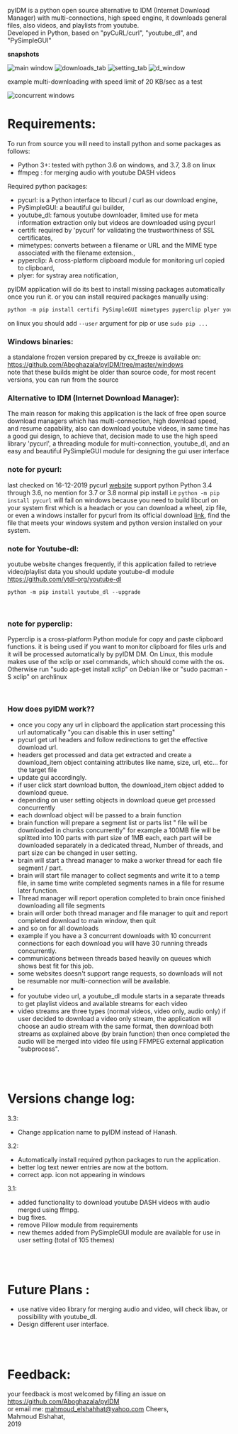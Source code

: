 pyIDM is a python open source alternative to IDM (Internet Download Manager) 
with multi-connections, high speed engine, 
it downloads general files, also videos, and playlists from youtube. <br>
Developed in Python, based on "pyCuRL/curl", "youtube_dl", and "PySimpleGUI"



**snapshots**

![main window](https://github.com/Aboghazala/pyIDM/blob/master/screenshots/main_reds.png)
![downloads_tab](https://github.com/Aboghazala/pyIDM/blob/master/screenshots/downloads_reds.PNG)
![setting_tab](https://github.com/Aboghazala/pyIDM/blob/master/screenshots/setting_reds.PNG)
![d_window](https://github.com/Aboghazala/pyIDM/blob/master/screenshots/dwindow.PNG)

example multi-downloading with speed limit of 20 KB/sec as a test

![concurrent windows](https://github.com/Aboghazala/pyIDM/blob/master/screenshots/multi-1.png)


# Requirements:
To run from source you will need to install python and some packages as follows:
- Python 3+: tested with python 3.6 on windows, and 3.7, 3.8 on linux
- ffmpeg : for merging audio with youtube DASH videos

Required python packages: 
- pycurl: is a Python interface to libcurl / curl as our download engine,
- PySimpleGUI: a beautiful gui builder, 
- youtube_dl: famous youtube downloader, limited use for meta information extraction only but videos are downloaded using pycurl 
- certifi: required by 'pycurl' for validating the trustworthiness of SSL certificates,
- mimetypes: converts between a filename or URL and the MIME type associated with the filename extension.,
- pyperclip: A cross-platform clipboard module for monitoring url copied to clipboard,
- plyer: for systray area notification,


pyIDM application will do its best to install missing packages automatically once you run it. or you can install required packages manually using:
```python
python -m pip install certifi PySimpleGUI mimetypes pyperclip plyer youtube_dl pycurl
```
on linux you should add `--user` argument for pip or use `sudo pip ...`

### Windows binaries: <br>
a standalone frozen version prepared by cx_freeze is available on: https://github.com/Aboghazala/pyIDM/tree/master/windows <br>
note that these builds might be older than source code, for most recent versions, you can run from the source


### Alternative to IDM (Internet Download Manager):
The main reason for making this application is the lack of free open source download managers which has multi-connection, high download speed, and resume capability, also can download youtube videos, in same time has a good gui design, to achieve that, decision made to use the high speed library 'pycurl', a threading module for multi-connection, youtube_dl, and an easy and beautiful PySimpleGUI module for designing the gui user interface



### note for pycurl: <br>
last checked on 16-12-2019 pycurl [website](http://pycurl.io/docs/latest/index.html) support python Python 3.4 through 3.6, no mention 
for 3.7 or 3.8
normal pip install i.e `python -m pip install pycurl` will fail on windows because you need to build libcurl on your system first which is a headach or you can download a wheel, zip file, or even a windows installer for pycurl from its official download [link](https://dl.bintray.com/pycurl/pycurl/), find the file that meets your windows system and python version installed on your system.
<br>


### note for Youtube-dl: <br>
youtube website changes frequently, if this application failed to retrieve video/playlist data
you should update youtube-dl module https://github.com/ytdl-org/youtube-dl
```
python -m pip install youtube_dl --upgrade
```
<br>

### note for pyperclip: <br>
Pyperclip is a cross-platform Python module for copy and paste clipboard functions. it is being used if you want to monitor clipboard for files urls and it will be processed automatically by pyIDM DM.
On Linux, this module makes use of the xclip or xsel commands, which should come with the os. Otherwise run "sudo apt-get install xclip" on Debian like or "sudo pacman -S xclip" on archlinux

<br>

### How does pyIDM work??
- once you copy any url in clipboard the application start processing this url automatically "you can disable this in user setting"
- pycurl get url headers and follow redirections to get the effective download url.
- headers get processed and data get extracted and create a download_item object 
containing attributes like name, size, url, etc... for the target file
- update gui accordingly.
- if user click start download button, the download_item object added to download queue.
- depending on user setting objects in download queue get prcessed concurrently
- each download object will be passed to a brain function
- brain function will prepare a segment list or parts list " file will be downloaded in chunks concurrently" for 
example a 100MB file will be splitted into 100 parts with part size of 1MB each, each part will be downloaded 
separately in a dedicated thread, Number of threads, and part size can be changed in user setting.
- brain will start a thread manager to make a worker thread for each file segment / part.
- brain will start file manager to collect segments and write it to a temp file, in same time write completed 
segments names in a file for resume later function.
- Thread manager will report operation completed to brain once finished downloading all file segments
- brain will order both thread manager and file manager to quit and report completed download to main window, then quit
- and so on for all downloads
- example if you have a 3 concurrent downloads with 10 concurrent connections for each download you will have 30 running threads 
concurrently.
- communications between threads based heavily on queues which shows best fit for this job.
- some websites doesn't support range requests, so downloads will not be resumable nor multi-connection will be available.
- 
- for youtube video url, a youtube_dl module starts in a separate threads to get playlist videos and available streams for each video
- video streams are three types (normal videos, video only, audio only) if user decided to download a video only stream, the application
will choose an audio stream with the same format, then download both streams as explained above (by brain function) then once completed
the audio will be merged into video file using FFMPEG external application "subprocess".  


<br><br>

# Versions change log:
3.3:
- Change application name to pyIDM instead of Hanash.

3.2:
- Automatically install required python packages to run the application.
- better log text newer entries are now at the bottom.
- correct app. icon not appearing in windows


3.1:
- added functionality to download youtube DASH videos with audio merged using ffmpg.
- bug fixes.
- remove Pillow module from requirements
- new themes added from PySimpleGUI module are available for use in user
  setting (total of 105 themes)

<br><br>

# Future Plans :
- use native video library for merging audio and video, will check libav, or possibility with youtube_dl.
- Design different user interface.



<br><br>

# Feedback:
your feedback is most welcomed by filling an issue on https://github.com/Aboghazala/pyIDM <br>
or email me: mahmoud_elshahhat@yahoo.com
Cheers, <br>
Mahmoud Elshahat, <br>
2019


